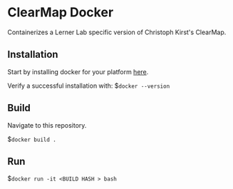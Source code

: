# ClearMap Docker
Containerizes a Lerner Lab specific version of Christoph Kirst's ClearMap.

## Installation
Start by installing docker for your platform [here](https://store.docker.com/search?offering=community&type=edition).

Verify a successful installation with:
$`docker --version`


## Build
Navigate to this repository. 

$`docker build .`

## Run
$`docker run -it <BUILD HASH > bash`
